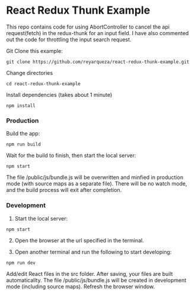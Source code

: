 # React Redux Thunk Example
This repo contains code for using AbortController to cancel the api request(fetch) in the redux-thunk for an input field.
I have also commented out the code for throttling the input search request.

Git Clone this example:

```
git clone https://github.com/reyarqueza/react-redux-thunk-example.git
```

Change directories

```
cd react-redux-thunk-example
```

Install dependencies (takes about 1 minute)

```
npm install
```

### Production

Build the app:

```
npm run build
```

Wait for the build to finish, then start the local server:

```
npm start
```

The file /public/js/bundle.js will be overwritten and minfied in production mode (with source maps
as a separate file). There will be no watch mode, and the build process will exit after completion.

### Development

1. Start the local server:

```
npm start
```

2. Open the browser at the url specified in the terminal.

3. Open another terminal and run the following to start developing:

```
npm run dev
```

Add/edit React files in the src folder. After saving, your files are built automaticallty. The file
/public/js/bundle.js will be created in development mode (including source maps). Refresh the
browser window.
